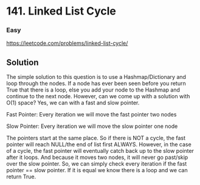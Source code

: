 # 141. Linked List Cycle

### Easy

https://leetcode.com/problems/linked-list-cycle/

## Solution

The simple solution to this question is to use a Hashmap/Dictionary and loop through the nodes. If a node has ever been seen before you return True that there is a loop, else you add your node to the Hashmap and continue to the next node. However, can we come up with a solution with O(1) space? Yes, we can with a fast and slow pointer.

Fast Pointer: Every iteration we will move the fast pointer two nodes

Slow Pointer: Every iteration we will move the slow pointer one node


The pointers start at the same place. So if there is NOT a cycle, the fast pointer will reach NULL/the end of list first ALWAYS. However, in the case of a cycle, the fast pointer will eventually catch back up to the slow pointer after it loops. And because it moves two nodes, it will never go past/skip over the slow pointer. So, we can simply check every iteration if the fast pointer == slow pointer. If it is equal we know there is a loop and we can return True.